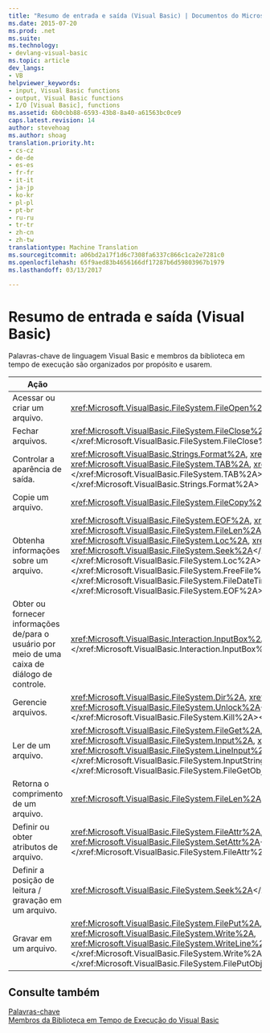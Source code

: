 ```yaml
---
title: "Resumo de entrada e saída (Visual Basic) | Documentos do Microsoft"
ms.date: 2015-07-20
ms.prod: .net
ms.suite: 
ms.technology:
- devlang-visual-basic
ms.topic: article
dev_langs:
- VB
helpviewer_keywords:
- input, Visual Basic functions
- output, Visual Basic functions
- I/O [Visual Basic], functions
ms.assetid: 6b0cbb88-6593-43b8-8a40-a61563bc0ce9
caps.latest.revision: 14
author: stevehoag
ms.author: shoag
translation.priority.ht:
- cs-cz
- de-de
- es-es
- fr-fr
- it-it
- ja-jp
- ko-kr
- pl-pl
- pt-br
- ru-ru
- tr-tr
- zh-cn
- zh-tw
translationtype: Machine Translation
ms.sourcegitcommit: a06bd2a17f1d6c7308fa6337c866c1ca2e7281c0
ms.openlocfilehash: 65f9aed83b4656166df17287b6d59803967b1979
ms.lasthandoff: 03/13/2017

---
```

# <a name="input-and-output-summary-visual-basic"></a>Resumo de entrada e saída (Visual Basic)
Palavras-chave de linguagem Visual Basic e membros da biblioteca em tempo de execução são organizados por propósito e usarem.  
  
|Ação|Elemento de linguagem|  
|------------|----------------------|  
|Acessar ou criar um arquivo.|<xref:Microsoft.VisualBasic.FileSystem.FileOpen%2A></xref:Microsoft.VisualBasic.FileSystem.FileOpen%2A>|  
|Fechar arquivos.|<xref:Microsoft.VisualBasic.FileSystem.FileClose%2A>,<xref:Microsoft.VisualBasic.FileSystem.Reset%2A></xref:Microsoft.VisualBasic.FileSystem.Reset%2A></xref:Microsoft.VisualBasic.FileSystem.FileClose%2A>|  
|Controlar a aparência de saída.|<xref:Microsoft.VisualBasic.Strings.Format%2A>, <xref:Microsoft.VisualBasic.FileSystem.Print%2A>, <xref:Microsoft.VisualBasic.FileSystem.SPC%2A>, <xref:Microsoft.VisualBasic.FileSystem.TAB%2A>, <xref:Microsoft.VisualBasic.FileSystem.FileWidth%2A></xref:Microsoft.VisualBasic.FileSystem.FileWidth%2A></xref:Microsoft.VisualBasic.FileSystem.TAB%2A></xref:Microsoft.VisualBasic.FileSystem.SPC%2A></xref:Microsoft.VisualBasic.FileSystem.Print%2A></xref:Microsoft.VisualBasic.Strings.Format%2A>|  
|Copie um arquivo.|<xref:Microsoft.VisualBasic.FileSystem.FileCopy%2A></xref:Microsoft.VisualBasic.FileSystem.FileCopy%2A>|  
|Obtenha informações sobre um arquivo.|<xref:Microsoft.VisualBasic.FileSystem.EOF%2A>, <xref:Microsoft.VisualBasic.FileSystem.FileAttr%2A>, <xref:Microsoft.VisualBasic.FileSystem.FileDateTime%2A>, <xref:Microsoft.VisualBasic.FileSystem.FileLen%2A>, <xref:Microsoft.VisualBasic.FileSystem.FreeFile%2A>, <xref:Microsoft.VisualBasic.FileSystem.GetAttr%2A>, <xref:Microsoft.VisualBasic.FileSystem.Loc%2A>, <xref:Microsoft.VisualBasic.FileSystem.LOF%2A>, <xref:Microsoft.VisualBasic.FileSystem.Seek%2A></xref:Microsoft.VisualBasic.FileSystem.Seek%2A></xref:Microsoft.VisualBasic.FileSystem.LOF%2A></xref:Microsoft.VisualBasic.FileSystem.Loc%2A></xref:Microsoft.VisualBasic.FileSystem.GetAttr%2A></xref:Microsoft.VisualBasic.FileSystem.FreeFile%2A></xref:Microsoft.VisualBasic.FileSystem.FileLen%2A></xref:Microsoft.VisualBasic.FileSystem.FileDateTime%2A></xref:Microsoft.VisualBasic.FileSystem.FileAttr%2A></xref:Microsoft.VisualBasic.FileSystem.EOF%2A>|  
|Obter ou fornecer informações de/para o usuário por meio de uma caixa de diálogo de controle.|<xref:Microsoft.VisualBasic.Interaction.InputBox%2A>,<xref:Microsoft.VisualBasic.Interaction.MsgBox%2A></xref:Microsoft.VisualBasic.Interaction.MsgBox%2A></xref:Microsoft.VisualBasic.Interaction.InputBox%2A>|  
|Gerencie arquivos.|<xref:Microsoft.VisualBasic.FileSystem.Dir%2A>, <xref:Microsoft.VisualBasic.FileSystem.Kill%2A>, <xref:Microsoft.VisualBasic.FileSystem.Lock%2A>, <xref:Microsoft.VisualBasic.FileSystem.Unlock%2A></xref:Microsoft.VisualBasic.FileSystem.Unlock%2A></xref:Microsoft.VisualBasic.FileSystem.Lock%2A></xref:Microsoft.VisualBasic.FileSystem.Kill%2A></xref:Microsoft.VisualBasic.FileSystem.Dir%2A>|  
|Ler de um arquivo.|<xref:Microsoft.VisualBasic.FileSystem.FileGet%2A>, <xref:Microsoft.VisualBasic.FileSystem.FileGetObject%2A>, <xref:Microsoft.VisualBasic.FileSystem.Input%2A>, <xref:Microsoft.VisualBasic.FileSystem.InputString%2A>, <xref:Microsoft.VisualBasic.FileSystem.LineInput%2A></xref:Microsoft.VisualBasic.FileSystem.LineInput%2A></xref:Microsoft.VisualBasic.FileSystem.InputString%2A></xref:Microsoft.VisualBasic.FileSystem.Input%2A></xref:Microsoft.VisualBasic.FileSystem.FileGetObject%2A></xref:Microsoft.VisualBasic.FileSystem.FileGet%2A>|  
|Retorna o comprimento de um arquivo.|<xref:Microsoft.VisualBasic.FileSystem.FileLen%2A></xref:Microsoft.VisualBasic.FileSystem.FileLen%2A>|  
|Definir ou obter atributos de arquivo.|<xref:Microsoft.VisualBasic.FileSystem.FileAttr%2A>, <xref:Microsoft.VisualBasic.FileSystem.GetAttr%2A>, <xref:Microsoft.VisualBasic.FileSystem.SetAttr%2A></xref:Microsoft.VisualBasic.FileSystem.SetAttr%2A></xref:Microsoft.VisualBasic.FileSystem.GetAttr%2A></xref:Microsoft.VisualBasic.FileSystem.FileAttr%2A>|  
|Definir a posição de leitura / gravação em um arquivo.|<xref:Microsoft.VisualBasic.FileSystem.Seek%2A></xref:Microsoft.VisualBasic.FileSystem.Seek%2A>|  
|Gravar em um arquivo.|<xref:Microsoft.VisualBasic.FileSystem.FilePut%2A>, <xref:Microsoft.VisualBasic.FileSystem.FilePutObject%2A>, <xref:Microsoft.VisualBasic.FileSystem.Print%2A>, <xref:Microsoft.VisualBasic.FileSystem.Write%2A>, <xref:Microsoft.VisualBasic.FileSystem.WriteLine%2A></xref:Microsoft.VisualBasic.FileSystem.WriteLine%2A></xref:Microsoft.VisualBasic.FileSystem.Write%2A></xref:Microsoft.VisualBasic.FileSystem.Print%2A></xref:Microsoft.VisualBasic.FileSystem.FilePutObject%2A></xref:Microsoft.VisualBasic.FileSystem.FilePut%2A>|  
  
## <a name="see-also"></a>Consulte também  
 [Palavras-chave](../../../visual-basic/language-reference/keywords/index.md)   
 [Membros da Biblioteca em Tempo de Execução do Visual Basic](../../../visual-basic/language-reference/runtime-library-members.md)
